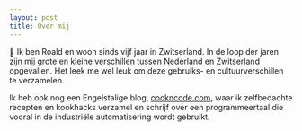 ```yaml
---
layout: post
title: Over mij
---
```


👋 Ik ben Roald en woon sinds vijf jaar in Zwitserland. In de loop der jaren zijn mij grote en kleine verschillen tussen Nederland en Zwitserland opgevallen. Het leek me wel leuk om deze gebruiks- en cultuurverschillen te verzamelen.

Ik heb ook nog een Engelstalige blog, [cookncode.com](https://cookncode.com), waar ik zelfbedachte recepten en kookhacks verzamel en schrijf over een programmeertaal die vooral in de industriële automatisering wordt gebruikt.
